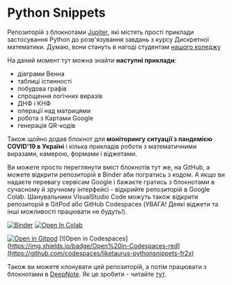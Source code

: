 # Python Snippets
Репозиторій з блокнотами [Jupiter](https://jupyter.org/), які містять прості приклади застосування Python до розв'язування завдань з курсу Дискретної математики. Думаю, вони стануть в нагоді студентам [нашого коледжу](http://polytechnic.poltava.ua)

На даний момент тут можна знайти **наступні приклади**:
* діаграми Венна
* таблиці істинності
* побудова графів
* спрощення логічних виразів
* ДНФ і КНФ
* операції над матрицями
* робота з Картами Google
* генерація QR-кодів

Також щойно додав блокнот для **моніторингу ситуації з пандемією COVID'19 в Україні** і кілька прикладів роботи з математичними виразами, камерою, формами і віджетами.

Ви можете просто переглянути вміст блокнотів тут же, на GitHub, а можете відкрити репозиторій в Binder аби погратись з кодом. А якщо ви надаєте перевагу сервісам Google і бажаєте гратись з блокнотами в сучасному й зручному інтерфейсі - відкрийте репозиторій в Google Colab. Шанувальники VisualStudio Code можуть також відкрити репозиторій в GitPod  або  GitHub Codespaces (УВАГА! Деякі віджети та інші можливості працювати не будуть!).

[![Binder](https://mybinder.org/badge_logo.svg)](https://mybinder.org/v2/gh/liketaurus/PythonSnippets/main)
[![Open In Colab](https://colab.research.google.com/assets/colab-badge.svg)](https://colab.research.google.com/github/liketaurus/PythonSnippets/blob/main)

[![Open in Gitpod](https://gitpod.io/button/open-in-gitpod.svg)](https://gitpod.io/#https://github.com/liketaurus/PythonSnippets)
[![Open in Codespaces](https://img.shields.io/badge/Open%20in-Codespaces-red](https://github.com/codespaces/liketaurus-pythonsnippets-fr2x)


Також ви можете клонувати цей репозиторій, а потім працювати з блокнотами в [DeepNote](https://deepnote.com/). Як це зробити - читайте [тут](https://docs.deepnote.com/integrations/github).



